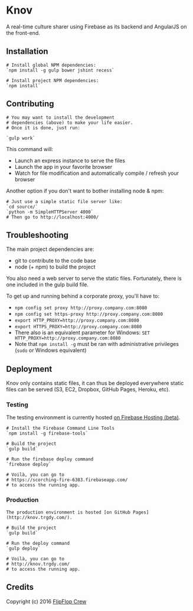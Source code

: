 Knov
====

A real-time culture sharer using Firebase as its backend and AngularJS on the front-end.

## Installation
    
    # Install global NPM dependencies:
    `npm install -g gulp bower jshint recess`

    # Install project NPM dependencies:
    `npm install`

## Contributing
    
    # You may want to install the development
    # dependencies (above) to make your life easier.
    # Once it is done, just run:
    
    `gulp work`

This command will:

- Launch an express instance to serve the files
- Launch the app in your favorite browser
- Watch for file modification and automatically compile / refresh your browser

Another option if you don't want to bother installing node & npm:
     
    # Just use a simple static file server like:
    `cd source/`
    `python -m SimpleHTTPServer 4000`
    # Then go to http://localhost:4000/

## Troubleshooting

The main project dependencies are:
- git to contribute to the code base
- node (+ npm) to build the project

You also need a web server to serve the static files. Fortunately, there is one included in the gulp build file.

To get up and running behind a corporate proxy, you'll have to:
- `npm config set proxy http://proxy.company.com:8080`
- `npm config set https-proxy http://proxy.company.com:8080`
- `export HTTP_PROXY=http://proxy.company.com:8080`
- `export HTTPS_PROXY=http://proxy.company.com:8080`
- There also is an equivalent parameter for Windows: `SET HTTP_PROXY=http://proxy.company.com:8080`
- Note that `npm install -g` must be ran with administrative privileges (`sudo` or Windows equivalent)

## Deployment

Knov only contains static files, it can thus be deployed everywhere static files can be served (S3, EC2, Dropbox, GitHub Pages, Heroku, etc).

### Testing

The testing environment is currently hosted [on Firebase Hosting (beta)](https://scorching-fire-6383.firebaseapp.com/).

    # Install the Firebase Command Line Tools
    `npm install -g firebase-tools`

    # Build the project
    `gulp build`

    # Run the firebase deploy command
    `firebase deploy`

    # Voilà, you can go to
    # https://scorching-fire-6383.firebaseapp.com/
    # to access the running app.

### Production

    The production environment is hosted [on GitHub Pages](http://knov.trgdy.com/).

    # Build the project
    `gulp build`

    # Run the deploy command
    `gulp deploy`

    # Voilà, you can go to
    # http://knov.trgdy.com/
    # to access the running app.

## Credits

Copyright (c) 2016 [FlipFlop Crew](https://github.com/FlipFlopWeekly)